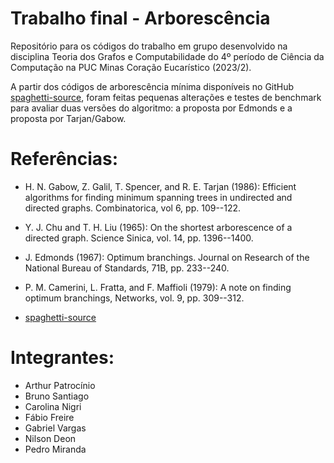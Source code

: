 # Trabalho final - Arborescência
Repositório para os códigos do trabalho em grupo desenvolvido na disciplina Teoria dos Grafos e Computabilidade do 4º período de Ciência da Computação na PUC Minas Coração Eucarístico (2023/2).

A partir dos códigos de arborescência mínima disponíveis no GitHub [spaghetti-source](https://github.com/spaghetti-source), foram feitas pequenas alterações e testes de benchmark para avaliar duas versões do algoritmo: a proposta por Edmonds e a proposta por Tarjan/Gabow. 

# Referências:
- H. N. Gabow, Z. Galil, T. Spencer, and R. E. Tarjan (1986):
Efficient algorithms for finding minimum spanning trees in undirected and directed graphs.
Combinatorica, vol 6, pp. 109--122.
- Y. J. Chu and T. H. Liu (1965): 
On the shortest arborescence of a directed graph.
Science Sinica, vol. 14, pp. 1396--1400.
- J. Edmonds (1967): 
Optimum branchings.
Journal on Research of the National Bureau of Standards, 71B,
pp. 233--240.

- P. M. Camerini, L. Fratta, and F. Maffioli (1979):
A note on finding optimum branchings,
Networks, vol. 9, pp. 309--312.

- [spaghetti-source](https://github.com/spaghetti-source)

# Integrantes:
- Arthur Patrocínio
- Bruno Santiago
- Carolina Nigri
- Fábio Freire
- Gabriel Vargas
- Nilson Deon
- Pedro Miranda
